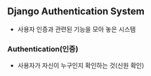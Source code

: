 ## Django Authentication System
- 사용자 인증과 관련된 기능을 모아 놓은 시스템

### Authentication(인증)
- 사용자가 자신이 누구인지 확인하는 것(신원 확인)
